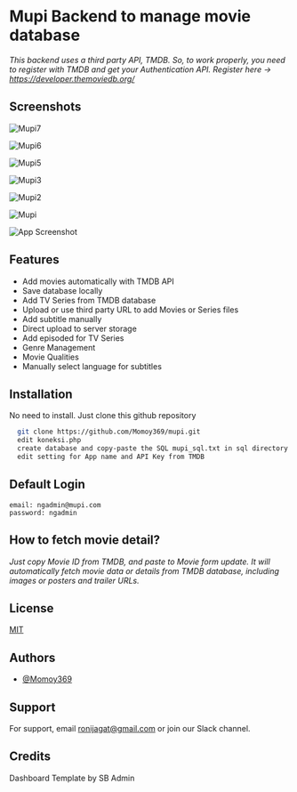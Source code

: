 
# Mupi Backend to manage movie database

*This backend uses a third party API, TMDB. So, to work properly, you need to register with TMDB and get your Authentication API. Register here -> https://developer.themoviedb.org/*






## Screenshots

![Mupi7](<https://media-hosting.imagekit.io//1de0923c0ba84a61/Screenshot%20From%202025-03-14%2001-43-22.png?Expires=1836497069&Key-Pair-Id=K2ZIVPTIP2VGHC&Signature=qE~NCZfgTNbwWoYfx0t1TcIHCewaQetFg4bkA5zWVCvSZc06sfKzg9LVSaxLY5YW7cXTakxkSyPeVDypvU~KTIjUiG9ID9YxVjV5Ou363y3Jgb6sRtryzizId0SsIONqbtkGiHxXLok3S7i0incspNV7bZB3lAC9~hfqay9d-ozpi5L2vaPnSSMYCU8KfXQK6s9PFTs7DOjqKh173cLqWaBLMm3-IAdaV970ZQjRUZC5RVQszS1K9uKEmo87Ic8WylQQrKHMbnR~cqlyr8bECjdVxhcdY2ulkxZrZS0q3nfWS-mtI4SBqU7AUOm8xaTssXnfNqUgdbiLYMmw11KWgg__>)

![Mupi6](<https://media-hosting.imagekit.io//3ae9646e57084e7b/Screenshot%20From%202025-03-14%2001-43-33.png?Expires=1836497069&Key-Pair-Id=K2ZIVPTIP2VGHC&Signature=1qFtpgubHMoWj8veJOR9wh8GVP9NSou3xHJd4QSLWuCo8d~gypFVf54vSRLZ5EDYz32MVsJ2GiQE0TyX8FbtphdRbcpwu6mVj6V1x5O4Vhyxy6~pXQCKtdS6PrIbm9v4kpn3zAfm~BBw3RjRjDafrSPJeNnnwyQN7~4o7Q71yhnfuBKS~J4-XRw8jetZdezRTimDfbmzfOPWOk4Iia~h8UtZ4RjIgc5NwVULcaG333hTtr0YjLi-B5R56Z4ZdPz12z7Wwgfx8e~Po6CdA8x7vjZusVceQaEm4g03fL8L08NZUrloDLMvi3QUzw802RBndbAdtroW9K5cowMLbtAxrw__>)

![Mupi5](<https://media-hosting.imagekit.io//49b6ffaa9fe34a77/Screenshot%20From%202025-03-14%2001-43-38.png?Expires=1836497069&Key-Pair-Id=K2ZIVPTIP2VGHC&Signature=CSPWppMMlg1oaFc6SKDNIrI5XMl3fzRDvHxpXTqNewFRHkDmUIviaGTl25sSArHHIRGq3o-LWF0M8YjHjDsXgvVD4cIlxZbrk9BiyQGYKirJkw3w09rA8UGHQDDVrgjn5yuDcxg9-3nhxdSFkwycQc3rj7XcMPvZtlmj5a6vz1acDHxelNvNhN-GlzoPfKOVvDseauqJQvtuxOmIwsqX7cURMyBTh5suqh6xErhb1IrHYC0enPbqZPgUmkpOdr14bEJnHI~utAx3Y1NRTyfzDe7l1WAm4M9ac-ftwUKuhQFstCYMKAe2yEIMX-HWfMFrup9ufgFfOVmowGZKeZ8EHg__>)

![Mupi3](<https://media-hosting.imagekit.io//ed887146f4e34863/Screenshot%20From%202025-03-14%2001-43-47.png?Expires=1836497069&Key-Pair-Id=K2ZIVPTIP2VGHC&Signature=avMJwIpnOv7v~WXbE6mX-m6ybduErXvxgxZCzG~dt7y5f-Q5Q6E81VmhkIFka3KxyHCJT891c~df3E7DXOs-4dAUGFiJW54mCtq6S3U6XNYCw25Tw0St07hsg1eC0vOtEdlsb0Zu2ZoU7sKXCwn4qXptXy0mRllSlVLkf~9pn4hE7GX7wabt2PTbBjjsmsQd2BRJbe0tPJEninPJbBbTs4oXKv9C3kgAc0jKh5k6LPtCemiGqhe7e3VfNvqe5cK8uuEJucP9X0mt4b2ScvG8EJu06UtMk2nFBc1SRZW8O-fhLbRW-zm1-c0rhU-3uPzCdpphadDEfongvQpXezmTcQ__>)

![Mupi2](<https://media-hosting.imagekit.io//04ac37f6b17a4406/Screenshot%20From%202025-03-14%2001-45-35.png?Expires=1836497069&Key-Pair-Id=K2ZIVPTIP2VGHC&Signature=XynPoQ1laubN1jSpmdIeWGkCX1OUtGodcw5q0AZkl4Dk688WaWN6UpMAsjEbipPEZt0sUqG8aGIae2pH34pzoaC2le7SUcbM8r8EGacSVPMwP23pl5PPDOEh-8wemLYuOojjGvvAbLccTzJnQyJGwBjUIZUXB1bmu1q12gYfgw0mmWCpJEZYM~Q1EXKI4t6lwsHu5c1Rf~4K00WDl3A~nwvRqgOXzAVVqD9z6DxKo3NUEkC2l1UC9AjZtmjOSRHvHoULvNgnejRjku0L1v6sPPV0NL2eP~RcGo1KsjSxlvI8Hx0HboPzXSXZ0FoRHBElpQcwK7rLkwmDhSBoqi10tA__>)

![Mupi](<https://media-hosting.imagekit.io//473ab4e1e61a4e1e/Screenshot%20From%202025-03-14%2001-45-58.png?Expires=1836497069&Key-Pair-Id=K2ZIVPTIP2VGHC&Signature=ZEb5V~v7JrqqgdNiVse69W9ywdLKBfomQyi5u~TXQz6jeZ6Q-Mo0GX8xks9abEhso6ZejnVsdaJ-WKz5uoQinybjiT99jnNyyqshkizQuY65W5qQINacrRHnRk2HAufk1EjexJvVjwaXK3aQtnypoIkUM-eNX25g8auTP6MBKeAV1HHu9JnNq5mjpDRQYKJTeVO0Z57BGdNKwS9mHgBMltbIxa~4c688kA4SrpWNV5N~wizeNRYqkDJNs-ZeoIXucih7jOvBM7knRET2ssG5u3dAUZI5K0IPi9SSOQJmO6r8DNxVYpN9C4vbWH3zgaUEm-36lXzos9qvKvq3KqFUuA__>)

![App Screenshot](https://media-hosting.imagekit.io//71ed810cc7cb4f05/Screenshot%20From%202025-03-14%2002-01-02.png?Expires=1836497069&Key-Pair-Id=K2ZIVPTIP2VGHC&Signature=cSauDaDERSsMa1uMG~UGU5p9KdX9BNp~FMabvogJ370HPM7Ii3Je-f5n6Hv3BYdgaOk3yOkJrjIsLt~5tSCEFus7hyp6GQxW50dpJjeRr2~wdV53SwMQjcwWW6xN3HlgRdXWAx54mjLEN7uGSu1pIUNBWbT2ykza6EJGNCI3AbcgLu-8hdgXo3msWSffffrbKmtmVdDibvhCFsljdcHhBbAVsyAGkqXLlmv5ryALjSMXvj8n~Ogm~i2xTwvirjE7dKZhtjyI4eOa1NTQsfmmImqk5fdZjWNW-AGIVR5jGrxOT96~n2s-BSGGn2pTUZhNZbZrIA-wO9oiHkTF~DQV1g__)
## Features

- Add movies automatically with TMDB API
- Save database locally
- Add TV Series from TMDB database
- Upload or use third party URL to add Movies or Series files
- Add subtitle manually
- Direct upload to server storage
- Add episoded for TV Series
- Genre Management
- Movie Qualities
- Manually select language for subtitles


## Installation

No need to install. Just clone this github repository

```bash
  git clone https://github.com/Momoy369/mupi.git
  edit koneksi.php
  create database and copy-paste the SQL mupi_sql.txt in sql directory to database phpmyadmin
  edit setting for App name and API Key from TMDB
```
    
## Default Login

```
email: ngadmin@mupi.com
password: ngadmin
```

## How to fetch movie detail?

*Just copy Movie ID from TMDB, and paste to Movie form update. It will automatically fetch movie data or details from TMDB database, including images or posters and trailer URLs.*
## License

[MIT](https://choosealicense.com/licenses/mit/)


## Authors

- [@Momoy369](https://www.github.com/Momoy369)


## Support

For support, email ronijagat@gmail.com or join our Slack channel.


## Credits

Dashboard Template by SB Admin